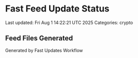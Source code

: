 # Fast Feed Update Status
Last updated: Fri Aug  1 14:22:21 UTC 2025
Categories: crypto

## Feed Files Generated

Generated by Fast Updates Workflow

